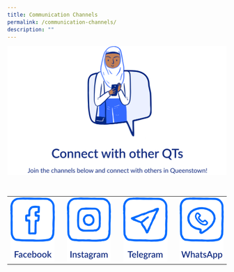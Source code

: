 ```yaml
---
title: Communication Channels
permalink: /communication-channels/
description: ""
---
```

![](/images/CONNECT%20WITH%20US/connect-with-other-qts.png)

<br>

<table>
<tbody><tr>
  <td>
		<a href="https://www.facebook.com">
						<img src="/images/CONNECT%20WITH%20US/facebook-button.png">
		</a>
	</td>
	<td>
		<p></p>
	</td>
  <td>
		<a href="https://www.instagram.com">
						<img src="/images/CONNECT%20WITH%20US/instagram-button.png">
		</a>
	</td>
	<td>
		<p></p>
	</td>
  <td>
		<a href="https://www.telegram.com">
						<img src="/images/CONNECT%20WITH%20US/telegram-button.png">
		</a>
	</td>
	<td>
		<p></p>
	</td>
  <td>
		<a href="https://www.whatsapp.com">
						<img src="/images/CONNECT%20WITH%20US/whatsapp-button.png">
		</a>
	</td>
</tr>	
</tbody></table>